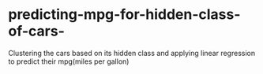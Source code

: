 # predicting-mpg-for-hidden-class-of-cars-
Clustering the cars based on its hidden class and applying linear regression to predict their mpg(miles per gallon) 
